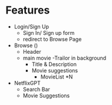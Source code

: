 # Features
- Login/Sign Up
    - Sign In/ Sign up form
    - redirect to Browse Page
- Browse ()
    - Header
    - main movie
       -Trailor in background 
       - Title & Description
       - Movie suggestions
            - MovieList *N
- NetflixGPT
    - Search Bar 
    - Movie Suggestions